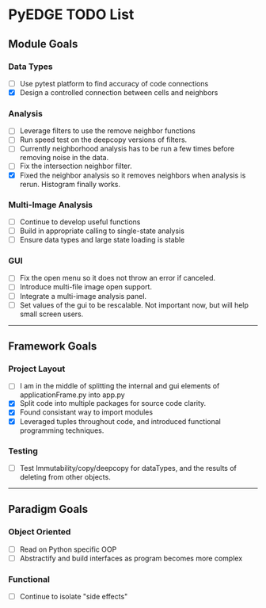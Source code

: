 # PyEDGE TODO List

## Module Goals
### Data Types
- [ ] Use pytest platform to find accuracy of code connections
- [x] Design a controlled connection between cells and neighbors

### Analysis
- [ ] Leverage filters to use the remove neighbor functions
- [ ] Run speed test on the deepcopy versions of filters.
- [ ] Currently neighborhood analysis has to be run a few times before removing noise in the data.
- [ ] Fix the intersection neighbor filter.
- [x] Fixed the neighbor analysis so it removes neighbors when analysis is rerun. Histogram finally works.

### Multi-Image Analysis
- [ ] Continue to develop useful functions
- [ ] Build in appropriate calling to single-state analysis
- [ ] Ensure data types and large state loading is stable

### GUI
- [ ] Fix the open menu so it does not throw an error if canceled.
- [ ] Introduce multi-file image open support.
- [ ] Integrate a multi-image analysis panel.
- [ ] Set values of the gui to be rescalable. Not important now, but will help small screen users.

- - -

## Framework Goals
### Project Layout
- [ ] I am in the middle of splitting the internal and gui elements of applicationFrame.py into app.py
- [x] Split code into multiple packages for source code clarity.
- [x] Found consistant way to import modules
- [x] Leveraged tuples throughout code, and introduced functional programming techniques.

### Testing
- [ ] Test Immutability/copy/deepcopy for dataTypes, and the results of deleting from other objects.

- - -

## Paradigm Goals
### Object Oriented
- [ ] Read on Python specific OOP
- [ ] Abstractify and build interfaces as program becomes more complex
### Functional
- [ ] Continue to isolate "side effects"